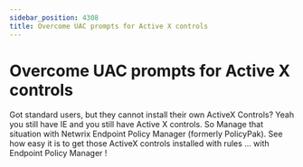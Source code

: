 ```yaml
---
sidebar_position: 4308
title: Overcome UAC prompts for Active X controls
---
```


# Overcome UAC prompts for Active X controls

Got standard users, but they cannot install their own ActiveX Controls? Yeah you still have IE and you still have Active X controls. So Manage that situation with Netwrix Endpoint Policy Manager (formerly PolicyPak). See how easy it is to get those ActiveX controls installed with rules ... with Endpoint Policy Manager !